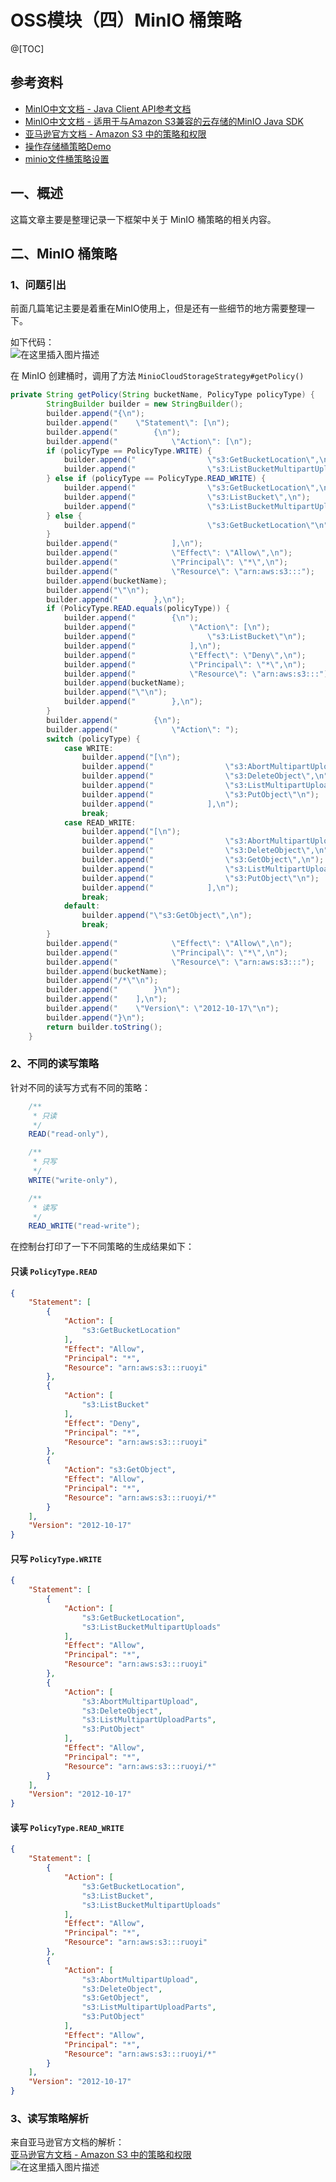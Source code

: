 # OSS模块（四）MinIO 桶策略
@[TOC]
## 参考资料
- [MinIO中文文档 - Java Client API参考文档](http://docs.minio.org.cn/docs/master/java-client-api-reference)
- [MinIO中文文档 - 适用于与Amazon S3兼容的云存储的MinIO Java SDK](http://docs.minio.org.cn/docs/master/java-client-quickstart-guide)
- [亚马逊官方文档 - Amazon S3 中的策略和权限](https://docs.aws.amazon.com/zh_cn/AmazonS3/latest/userguide/access-policy-language-overview.html)
- [操作存储桶策略Demo](https://github.com/minio/minio-java/blob/master/examples/SetBucketPolicy.java)
- [minio文件桶策略设置](https://www.jianshu.com/p/8d710aba0bab)

## 一、概述
这篇文章主要是整理记录一下框架中关于 MinIO 桶策略的相关内容。
## 二、MinIO 桶策略
### 1、问题引出
前面几篇笔记主要是着重在MinIO使用上，但是还有一些细节的地方需要整理一下。

如下代码：<br>
![在这里插入图片描述](img04/cc99332981254b3e96b7cf94b50eefac.png)

在 MinIO 创建桶时，调用了方法 `MinioCloudStorageStrategy#getPolicy()`

```java
private String getPolicy(String bucketName, PolicyType policyType) {
		StringBuilder builder = new StringBuilder();
		builder.append("{\n");
		builder.append("    \"Statement\": [\n");
		builder.append("        {\n");
		builder.append("            \"Action\": [\n");
		if (policyType == PolicyType.WRITE) {
			builder.append("                \"s3:GetBucketLocation\",\n");
			builder.append("                \"s3:ListBucketMultipartUploads\"\n");
		} else if (policyType == PolicyType.READ_WRITE) {
			builder.append("                \"s3:GetBucketLocation\",\n");
			builder.append("                \"s3:ListBucket\",\n");
			builder.append("                \"s3:ListBucketMultipartUploads\"\n");
		} else {
			builder.append("                \"s3:GetBucketLocation\"\n");
		}
		builder.append("            ],\n");
		builder.append("            \"Effect\": \"Allow\",\n");
		builder.append("            \"Principal\": \"*\",\n");
		builder.append("            \"Resource\": \"arn:aws:s3:::");
		builder.append(bucketName);
		builder.append("\"\n");
		builder.append("        },\n");
		if (PolicyType.READ.equals(policyType)) {
			builder.append("        {\n");
			builder.append("            \"Action\": [\n");
			builder.append("                \"s3:ListBucket\"\n");
			builder.append("            ],\n");
			builder.append("            \"Effect\": \"Deny\",\n");
			builder.append("            \"Principal\": \"*\",\n");
			builder.append("            \"Resource\": \"arn:aws:s3:::");
			builder.append(bucketName);
			builder.append("\"\n");
			builder.append("        },\n");
		}
		builder.append("        {\n");
		builder.append("            \"Action\": ");
		switch (policyType) {
			case WRITE:
				builder.append("[\n");
				builder.append("                \"s3:AbortMultipartUpload\",\n");
				builder.append("                \"s3:DeleteObject\",\n");
				builder.append("                \"s3:ListMultipartUploadParts\",\n");
				builder.append("                \"s3:PutObject\"\n");
				builder.append("            ],\n");
				break;
			case READ_WRITE:
				builder.append("[\n");
				builder.append("                \"s3:AbortMultipartUpload\",\n");
				builder.append("                \"s3:DeleteObject\",\n");
				builder.append("                \"s3:GetObject\",\n");
				builder.append("                \"s3:ListMultipartUploadParts\",\n");
				builder.append("                \"s3:PutObject\"\n");
				builder.append("            ],\n");
				break;
			default:
				builder.append("\"s3:GetObject\",\n");
				break;
		}
		builder.append("            \"Effect\": \"Allow\",\n");
		builder.append("            \"Principal\": \"*\",\n");
		builder.append("            \"Resource\": \"arn:aws:s3:::");
		builder.append(bucketName);
		builder.append("/*\"\n");
		builder.append("        }\n");
		builder.append("    ],\n");
		builder.append("    \"Version\": \"2012-10-17\"\n");
		builder.append("}\n");
		return builder.toString();
	}
```
### 2、不同的读写策略

针对不同的读写方式有不同的策略：

```java
	/**
	 * 只读
	 */
	READ("read-only"),

	/**
	 * 只写
	 */
	WRITE("write-only"),

	/**
	 * 读写
	 */
	READ_WRITE("read-write");
```
在控制台打印了一下不同策略的生成结果如下：<br>
#### 只读 `PolicyType.READ`
```json
{
    "Statement": [
        {
            "Action": [
                "s3:GetBucketLocation"
            ],
            "Effect": "Allow",
            "Principal": "*",
            "Resource": "arn:aws:s3:::ruoyi"
        },
        {
            "Action": [
                "s3:ListBucket"
            ],
            "Effect": "Deny",
            "Principal": "*",
            "Resource": "arn:aws:s3:::ruoyi"
        },
        {
            "Action": "s3:GetObject",
            "Effect": "Allow",
            "Principal": "*",
            "Resource": "arn:aws:s3:::ruoyi/*"
        }
    ],
    "Version": "2012-10-17"
}
```
#### 只写 `PolicyType.WRITE`
```json
{
    "Statement": [
        {
            "Action": [
                "s3:GetBucketLocation",
                "s3:ListBucketMultipartUploads"
            ],
            "Effect": "Allow",
            "Principal": "*",
            "Resource": "arn:aws:s3:::ruoyi"
        },
        {
            "Action": [
                "s3:AbortMultipartUpload",
                "s3:DeleteObject",
                "s3:ListMultipartUploadParts",
                "s3:PutObject"
            ],
            "Effect": "Allow",
            "Principal": "*",
            "Resource": "arn:aws:s3:::ruoyi/*"
        }
    ],
    "Version": "2012-10-17"
}
```
#### 读写 `PolicyType.READ_WRITE`
```json
{
    "Statement": [
        {
            "Action": [
                "s3:GetBucketLocation",
                "s3:ListBucket",
                "s3:ListBucketMultipartUploads"
            ],
            "Effect": "Allow",
            "Principal": "*",
            "Resource": "arn:aws:s3:::ruoyi"
        },
        {
            "Action": [
                "s3:AbortMultipartUpload",
                "s3:DeleteObject",
                "s3:GetObject",
                "s3:ListMultipartUploadParts",
                "s3:PutObject"
            ],
            "Effect": "Allow",
            "Principal": "*",
            "Resource": "arn:aws:s3:::ruoyi/*"
        }
    ],
    "Version": "2012-10-17"
}
```
### 3、读写策略解析
来自亚马逊官方文档的解析：<br>
[亚马逊官方文档 - Amazon S3 中的策略和权限](https://docs.aws.amazon.com/zh_cn/AmazonS3/latest/userguide/access-policy-language-overview.html)<br>
![在这里插入图片描述](img04/e26c94ffeb554196b7f250d09b5f5c23.png)
